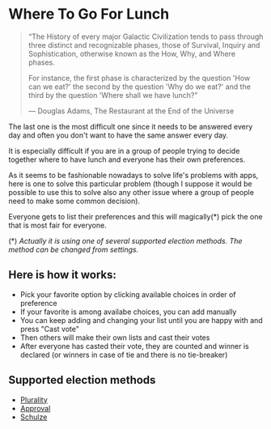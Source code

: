 # Where To Go For Lunch

> “The History of every major Galactic Civilization tends to pass through three
> distinct and recognizable phases, those of Survival, Inquiry and
> Sophistication, otherwise known as the How, Why, and Where phases.
>
> For instance, the first phase is characterized by the question 'How can we
> eat?' the second by the question 'Why do we eat?' and the third by the
> question 'Where shall we have lunch?”
>
> ― Douglas Adams, The Restaurant at the End of the Universe

The last one is the most difficult one since it needs to be answered every
day and often you don't want to have the same answer every day.

It is especially difficult if you are in a group of people trying to decide
together where to have lunch and everyone has their own preferences.

As it seems to be fashionable nowadays to solve life's problems with apps,
here is one to solve this particular problem (though I suppose it would be
possible to use this to solve also any other issue where a group of people
need to make some common decision).

Everyone gets to list their preferences and this will magically(*) pick the
one that is most fair for everyone.

(*) _Actually it is using one of several supported election methods. The method
can be changed from settings._

## Here is how it works:

* Pick your favorite option by clicking available choices in order of preference
* If your favorite is among availabe choices, you can add manually
* You can keep adding and changing your list until you are happy with and press "Cast vote"
* Then others will make their own lists and cast their votes
* After everyone has casted their vote, they are counted and winner is
  declared (or winners in case of tie and there is no tie-breaker)

## Supported election methods

* [Plurality](https://en.wikipedia.org/wiki/Plurality_voting)
* [Approval](https://en.wikipedia.org/wiki/Approval_voting)
* [Schulze](https://en.wikipedia.org/wiki/Schulze_method)
